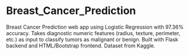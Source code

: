# Breast_Cancer_Prediction
Breast Cancer Prediction web app using Logistic Regression with 97.36% accuracy. Takes diagnostic numeric features (radius, texture, perimeter, etc.) as input to classify tumors as malignant or benign. Built with Flask backend and HTML/Bootstrap frontend. Dataset from Kaggle.
